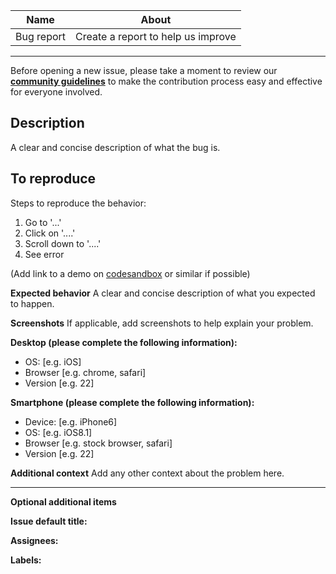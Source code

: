 | Name       | About                              |
| ---------- | ---------------------------------- |
| Bug report | Create a report to help us improve |

---

Before opening a new issue, please take a moment to review our [**community guidelines**](https://github.com/barthachijuu/FeReactArk/blob/master/CONTRIBUTING.md) to make the contribution process easy and effective for everyone involved.

## Description

A clear and concise description of what the bug is.

## To reproduce

Steps to reproduce the behavior:

1. Go to '...'
2. Click on '....'
3. Scroll down to '....'
4. See error

(Add link to a demo on [codesandbox](https://codesandbox.io/) or similar if possible)

**Expected behavior**
A clear and concise description of what you expected to happen.

**Screenshots**
If applicable, add screenshots to help explain your problem.

**Desktop (please complete the following information):**

- OS: [e.g. iOS]
- Browser [e.g. chrome, safari]
- Version [e.g. 22]

**Smartphone (please complete the following information):**

- Device: [e.g. iPhone6]
- OS: [e.g. iOS8.1]
- Browser [e.g. stock browser, safari]
- Version [e.g. 22]

**Additional context**
Add any other context about the problem here.

---

**Optional additional items**

**Issue default title:**

**Assignees:**

**Labels:**
